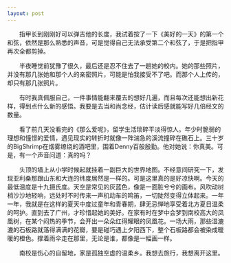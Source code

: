 ```yaml
---
layout: post
---
```

　　指甲长到刚刚好可以弹吉他的长度，我试着按了一下《美好的一天》的第一个和弦，依然是那么熟悉的声音，可是觉得自己无法承受第二个和弦了，于是把指甲再次全都剪掉。

　　半夜睡觉前犹豫了很久，最后还是忍不住去了一趟她的校内。她的那些照片，并没有那几张她和那个人的亲密照片，可能是怕我接受不了吧。而那个人上传的，却只有那几张照片。

　　有时我真佩服自己，一件事情能翻来覆去的想好几遍，而且每次还能想出新花样，得到点什么新的感悟。我要是去当和尚念经，估计读后感就能写好几倍经文的数量。

　　看了前几天没看完的《那么爱呢》，留学生活琐碎平淡得惊人。年少时脆弱的理想和憧憬的爱情，遇见现实的转折时就像一阵湍急的溪流撞碎在礁石上。三十岁的BigShrimp在烟雾缭绕的酒吧里，围着Denny百般殷勤。他对她说：你真美。可是，有一个声音问道：真的吗？

　　头顶的墙上从小学时候起就挂着一副巨大的世界地图。不经意间研究一下，发现亚利桑那跟山东和大连的纬度居然是一样的。可是这里真的是好凉快啊。今天的最低温度是十九摄氏度。天空是常见的灰蓝色，像是一面脏兮兮的画布。风吹动树梢沙沙地轻响，远处时不时传来一声机动车的鸣笛，一切陡然变得立体起来。一年一年，我就是在这样的夏天中度过童年和青春期，肆无忌惮地享受着北方夏日温柔的呵护。直到去了广州，才珍惜起她的美好。在家有时在梦中会梦到南校高大的凤凰树，在某个闷热的季节，会开出一朵朵红得耀眼的凤凰花。一场大雨，那些湿漉漉的石板路就落得满满的花瓣，要是碰巧遇上夕阳西下，整个石板路都会被染成暖暖的橙色。撑着雨伞走在那里，无论是谁，都像是一幅画一样。

　　南校是伤心的自留地，家是孤独空虚的温柔乡。我想去旅行，我想离开这里。